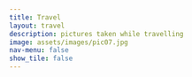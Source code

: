 ```yaml
---
title: Travel
layout: travel
description: pictures taken while travelling
image: assets/images/pic07.jpg
nav-menu: false
show_tile: false
---
```


<!-- Main -->


<!-- One -->

